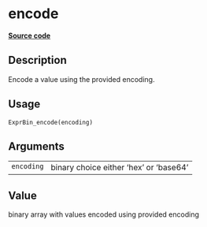 

# encode

[**Source code**](https://github.com/pola-rs/r-polars/tree/97c09bc0a6fc3d166744dbddd037b49e8d8fc6c2/R/expr__binary.R#L51)

## Description

Encode a value using the provided encoding.

## Usage

<pre><code class='language-R'>ExprBin_encode(encoding)
</code></pre>

## Arguments

<table>
<tr>
<td style="white-space: nowrap; font-family: monospace; vertical-align: top">
<code id="ExprBin_encode_:_encoding">encoding</code>
</td>
<td>
binary choice either ‘hex’ or ‘base64’
</td>
</tr>
</table>

## Value

binary array with values encoded using provided encoding
